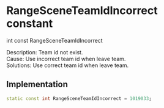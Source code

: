 


# RangeSceneTeamIdIncorrect constant







int const RangeSceneTeamIdIncorrect
  




<p>Description: Team id not exist. <br>Cause: Use incorrect team id when leave team. <br> Solutions: Use correct team id when leave team.</p>



## Implementation

```dart
static const int RangeSceneTeamIdIncorrect = 1019033;
```







